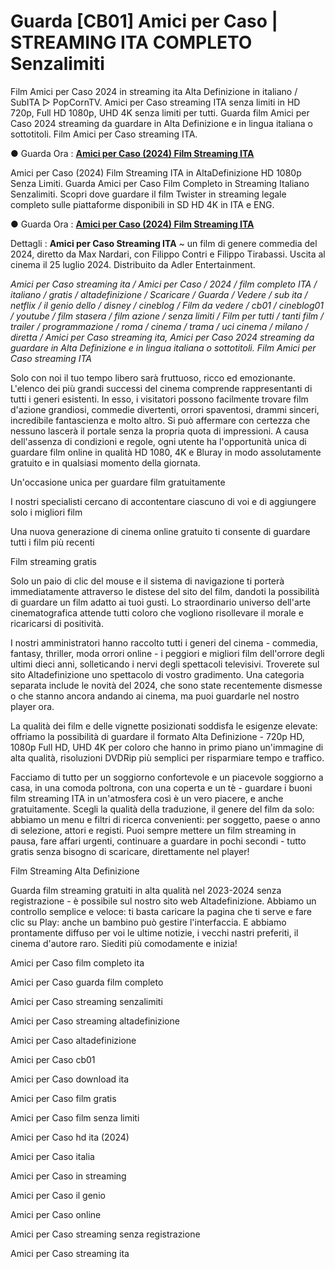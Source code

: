 # Guarda [CB01] Amici per Caso | STREAMING ITA COMPLETO Senzalimiti

Film Amici per Caso 2024 in streaming ita Alta Definizione in italiano / SubITA ▷ PopCornTV. Amici per Caso streaming ITA senza limiti in HD 720p, Full HD 1080p, UHD 4K senza limiti per tutti. Guarda film Amici per Caso 2024 streaming da guardare in Alta Definizione e in lingua italiana o sottotitoli. Film Amici per Caso streaming ITA.

● Guarda Ora : **[Amici per Caso (2024) Film Streaming ITA](https://popcorn-tv.online/it/movie/1222510/amici-per-caso)**

Amici per Caso (2024) Film Streaming ITA in AltaDefinizione HD 1080p Senza Limiti. Guarda Amici per Caso Film Completo in Streaming Italiano Senzalimiti. Scopri dove guardare il film Twister in streaming legale completo sulle piattaforme disponibili in SD HD 4K in ITA e ENG.

● Guarda Ora : **[Amici per Caso (2024) Film Streaming ITA](https://popcorn-tv.online/it/movie/1222510/amici-per-caso)**

Dettagli : **Amici per Caso Streaming ITA** ~ un film di genere commedia del 2024, diretto da Max Nardari, con Filippo Contri e Filippo Tirabassi. Uscita al cinema il 25 luglio 2024. Distribuito da Adler Entertainment.

_Amici per Caso streaming ita / Amici per Caso / 2024 / film completo ITA / italiano / gratis / altadefinizione / Scaricare / Guarda / Vedere / sub ita / netflix / il genio dello / disney / cineblog / Film da vedere / cb01 / cineblog01 / youtube / film stasera / film azione / senza limiti / Film per tutti / tanti film / trailer / programmazione / roma / cinema / trama / uci cinema / milano / diretta / Amici per Caso streaming ita, Amici per Caso 2024 streaming da guardare in Alta Definizione e in lingua italiana o sottotitoli. Film Amici per Caso streaming ITA_

Solo con noi il tuo tempo libero sarà fruttuoso, ricco ed emozionante. L'elenco dei più grandi successi del cinema comprende rappresentanti di tutti i generi esistenti. In esso, i visitatori possono facilmente trovare film d'azione grandiosi, commedie divertenti, orrori spaventosi, drammi sinceri, incredibile fantascienza e molto altro. Si può affermare con certezza che nessuno lascerà il portale senza la propria quota di impressioni. A causa dell'assenza di condizioni e regole, ogni utente ha l'opportunità unica di guardare film online in qualità HD 1080, 4K e Bluray in modo assolutamente gratuito e in qualsiasi momento della giornata.

Un'occasione unica per guardare film gratuitamente

I nostri specialisti cercano di accontentare ciascuno di voi e di aggiungere solo i migliori film

Una nuova generazione di cinema online gratuito ti consente di guardare tutti i film più recenti

Film streaming gratis

Solo un paio di clic del mouse e il sistema di navigazione ti porterà immediatamente attraverso le distese del sito del film, dandoti la possibilità di guardare un film adatto ai tuoi gusti. Lo straordinario universo dell'arte cinematografica attende tutti coloro che vogliono risollevare il morale e ricaricarsi di positività.

I nostri amministratori hanno raccolto tutti i generi del cinema - commedia, fantasy, thriller, moda orrori online - i peggiori e migliori film dell'orrore degli ultimi dieci anni, solleticando i nervi degli spettacoli televisivi. Troverete sul sito Altadefinizione uno spettacolo di vostro gradimento. Una categoria separata include le novità del 2024, che sono state recentemente dismesse o che stanno ancora andando ai cinema, ma puoi guardarle nel nostro player ora.

La qualità dei film e delle vignette posizionati soddisfa le esigenze elevate: offriamo la possibilità di guardare il formato Alta Definizione - 720p HD, 1080p Full HD, UHD 4K per coloro che hanno in primo piano un'immagine di alta qualità, risoluzioni DVDRip più semplici per risparmiare tempo e traffico.

Facciamo di tutto per un soggiorno confortevole e un piacevole soggiorno a casa, in una comoda poltrona, con una coperta e un tè - guardare i buoni film streaming ITA in un'atmosfera così è un vero piacere, e anche gratuitamente. Scegli la qualità della traduzione, il genere del film da solo: abbiamo un menu e filtri di ricerca convenienti: per soggetto, paese o anno di selezione, attori e registi. Puoi sempre mettere un film streaming in pausa, fare affari urgenti, continuare a guardare in pochi secondi - tutto gratis senza bisogno di scaricare, direttamente nel player!

Film Streaming Alta Definizione

Guarda film streaming gratuiti in alta qualità nel 2023-2024 senza registrazione - è possibile sul nostro sito web Altadefinizione. Abbiamo un controllo semplice e veloce: ti basta caricare la pagina che ti serve e fare clic su Play: anche un bambino può gestire l'interfaccia. E abbiamo prontamente diffuso per voi le ultime notizie, i vecchi nastri preferiti, il cinema d'autore raro. Siediti più comodamente e inizia!

Amici per Caso film completo ita

Amici per Caso guarda film completo

Amici per Caso streaming senzalimiti

Amici per Caso streaming altadefinizione

Amici per Caso altadefinizione

Amici per Caso cb01

Amici per Caso download ita

Amici per Caso film gratis

Amici per Caso film senza limiti

Amici per Caso hd ita (2024)

Amici per Caso italia

Amici per Caso in streaming

Amici per Caso il genio

Amici per Caso online

Amici per Caso streaming senza registrazione

Amici per Caso streaming ita
